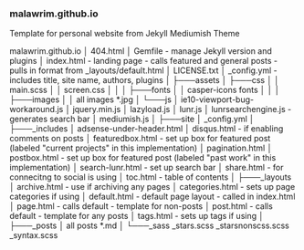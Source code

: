 ### malawrim.github.io
Template for personal website from Jekyll Mediumish Theme

malawrim.github.io
│   404.html
│   Gemfile - manage Jekyll version and plugins
│   index.html - landing page - calls featured and general posts - pulls in format from \_layouts/default.html
│   LICENSE.txt
│   _config.yml - includes title, site name, authors, plugins
│
├───assets
│   ├───css
│   │       main.scss
│   │       screen.css
│   │
│   ├───fonts
│   │       casper-icons fonts
│   │
│   ├───images
│   │       all images *.jpg
│   └───js
│           ie10-viewport-bug-workaround.js
│           jquery.min.js
│           lazyload.js
│           lunr.js
│           lunrsearchengine.js - generates search bar
│           mediumish.js
│
├───site
│       _config.yml
│
├───_includes
│       adsense-under-header.html
│       disqus.html - if enabling comments on posts
│       featuredbox.html - set up box for featured post (labeled "current projects" in this implementation)
│       pagination.html
│       postbox.html - set up box for featured post (labeled "past work" in this implementation)
│       search-lunr.html - set up search bar
│       share.html - for connecitng to social is using
│       toc.html - table of contents
│
├───_layouts
│       archive.html - use if archiving any pages
│       categories.html - sets up page categories if using
│       default.html - default page layout - called in index.html
│       page.html - calls default - template for non-posts
│       post.html - calls default - template for any posts
│       tags.html - sets up tags if using
│
├───_posts
│       all posts *.md
│
└───\_sass
        \_stars.scss
        \_starsnonscss.scss
        \_syntax.scss

